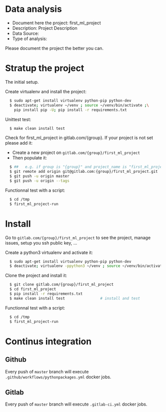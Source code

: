 # Data analysis
- Document here the project: first_ml_project
- Description: Project Description
- Data Source:
- Type of analysis:

Please document the project the better you can.

# Stratup the project

The initial setup.

Create virtualenv and install the project:
```bash
  $ sudo apt-get install virtualenv python-pip python-dev
  $ deactivate; virtualenv ~/venv ; source ~/venv/bin/activate ;\
    pip install pip -U; pip install -r requirements.txt
```

Unittest test:
```bash
  $ make clean install test
```

Check for first_ml_project in gitlab.com/{group}.
If your project is not set please add it:

- Create a new project on `gitlab.com/{group}/first_ml_project`
- Then populate it:

```bash
  $ ##   e.g. if group is "{group}" and project_name is "first_ml_project"
  $ git remote add origin git@gitlab.com:{group}/first_ml_project.git
  $ git push -u origin master
  $ git push -u origin --tags
```

Functionnal test with a script:
```bash
  $ cd /tmp
  $ first_ml_project-run
```
# Install
Go to `gitlab.com/{group}/first_ml_project` to see the project, manage issues,
setup you ssh public key, ...

Create a python3 virtualenv and activate it:
```bash
  $ sudo apt-get install virtualenv python-pip python-dev
  $ deactivate; virtualenv -ppython3 ~/venv ; source ~/venv/bin/activate
```

Clone the project and install it:
```bash
  $ git clone gitlab.com/{group}/first_ml_project
  $ cd first_ml_project
  $ pip install -r requirements.txt
  $ make clean install test                # install and test
```
Functionnal test with a script:
```bash
  $ cd /tmp
  $ first_ml_project-run
``` 

# Continus integration
## Github 
Every push of `master` branch will execute `.github/workflows/pythonpackages.yml` docker jobs.
## Gitlab
Every push of `master` branch will execute `.gitlab-ci.yml` docker jobs.
